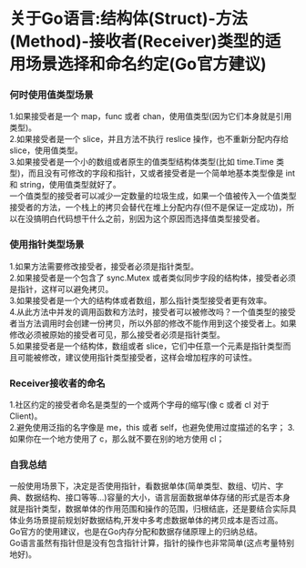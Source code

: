 
# 关于Go语言:结构体(Struct)-方法(Method)-接收者(Receiver)类型的适用场景选择和命名约定(Go官方建议)


### 何时使用值类型场景
1.如果接受者是一个 map，func 或者 chan，使用值类型(因为它们本身就是引用类型)。  
2.如果接受者是一个 slice，并且方法不执行 reslice 操作，也不重新分配内存给 slice，使用值类型。  
3.如果接受者是一个小的数组或者原生的值类型结构体类型(比如 time.Time 类型)，而且没有可修改的字段和指针，又或者接受者是一个简单地基本类型像是 int 和 string，使用值类型就好了。  
一个值类型的接受者可以减少一定数量的垃圾生成，如果一个值被传入一个值类型接受者的方法，一个栈上的拷贝会替代在堆上分配内存(但不是保证一定成功)，所以在没搞明白代码想干什么之前，别因为这个原因而选择值类型接受者。  



### 使用指针类型场景
1.如果方法需要修改接受者，接受者必须是指针类型。  
2.如果接受者是一个包含了 sync.Mutex 或者类似同步字段的结构体，接受者必须是指针，这样可以避免拷贝。  
3.如果接受者是一个大的结构体或者数组，那么指针类型接受者更有效率。  
4.从此方法中并发的调用函数和方法时，接受者可以被修改吗？一个值类型的接受者当方法调用时会创建一份拷贝，所以外部的修改不能作用到这个接受者上。如果修改必须被原始的接受者可见，那么接受者必须是指针类型。  
5.如果接受者是一个结构体，数组或者 slice，它们中任意一个元素是指针类型而且可能被修改，建议使用指针类型接受者，这样会增加程序的可读性。  



### Receiver接收者的命名
1.社区约定的接受者命名是类型的一个或两个字母的缩写(像 c 或者 cl 对于 Client)。  
2.避免使用泛指的名字像是 me，this 或者 self，也避免使用过度描述的名字；
3.如果你在一个地方使用了 c，那么就不要在别的地方使用 cl；



### 自我总结
一般使用场景下，决定是否使用指针，看数据单体(简单类型、数组、切片、字典、数据结构、接口等等...)容量的大小，语言层面数据单体存储的形式是否本身就是指针类型，数据单体的作用范围和操作的范围，归根结底，还是要结合实际具体业务场景提前规划好数据结构,开发中多考虑数据单体的拷贝成本是否过高。  
Go官方的使用建议，也是在Go内存分配和数据存储原理上的归纳总结。  
Go语言虽然有指针但是没有包含指针计算，指针的操作也非常简单(这点考量特别地好)。  

